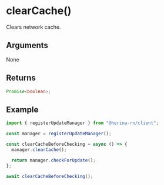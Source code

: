 # clearCache()

Clears network cache.

## Arguments

None

## Returns

```typescript
Promise<boolean>;
```

## Example

```typescript
import { registerUpdateManager } from "@herina-rn/client";

const manager = registerUpdateManager();

const clearCacheBeforeChecking = async () => {
  manager.clearCache();

  return manager.checkForUpdate();
};

await clearCacheBeforeChecking();
```
